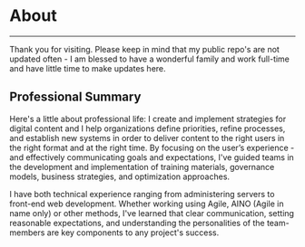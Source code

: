 # About

---

Thank you for visiting. Please keep in mind that my public repo's are not updated often - I am blessed to have a wonderful family and work full-time and have little time to make updates here.

## Professional Summary

Here's a little about professional life: I create and implement strategies for digital content and I help organizations define priorities, refine processes, and establish new systems in order to deliver content to the right users in the right format and at the right time. By focusing on the user’s experience - and effectively communicating goals and expectations, I've guided teams in the development and implementation of training materials, governance models, business strategies, and optimization approaches.

I have both technical experience ranging from administering servers to front-end web development. Whether working using Agile, AINO (Agile in name only) or other methods, I've learned that clear communication, setting reasonable expectations, and understanding the personalities of the team-members are key components to any project's success. 


